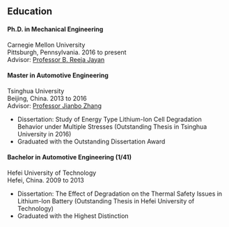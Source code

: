<section class="thirteen columns" markdown="1">

# Education

#### Ph.D. in Mechanical Engineering
Carnegie Mellon University  
Pittsburgh, Pennsylvania. 2016 to present  
Advisor: [Professor B. Reeja Jayan](http://jayanlab.com/)



#### Master in Automotive Engineering
Tsinghua University  
Beijing, China. 2013 to 2016  
Advisor: [Professor Jianbo Zhang](http://thueps.org/html/en/)  
* Dissertation: Study of Energy Type Lithium-Ion Cell Degradation Behavior under Multiple Stresses (Outstanding Thesis in Tsinghua University in 2016)  
* Graduated with the Outstanding Dissertation Award

#### Bachelor in Automotive Engineering (1/41)
Hefei University of Technology  
Hefei, China. 2009 to 2013  
* Dissertation: The Effect of Degradation on the Thermal Safety Issues in Lithium-Ion Battery (Outstanding Thesis in Hefei University of Technology)  
* Graduated with the Highest Distinction